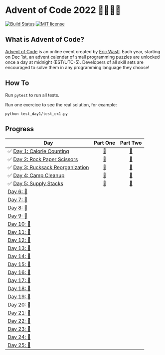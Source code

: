# Advent of Code 2022 🎄👨‍💻🎄

[![Build Status](https://github.com/anxodio/aoc2022/workflows/build/badge.svg)](https://github.com/anxodio/aoc2022/actions)
[![MIT license](https://img.shields.io/badge/License-MIT-blue.svg)](https://opensource.org/licenses/MIT)

## What is Advent of Code?

[Advent of Code](http://adventofcode.com) is an online event created by [Eric Wastl](https://twitter.com/ericwastl). Each year, starting on Dec 1st, an advent calendar of small programming puzzles are unlocked once a day at midnight (EST/UTC-5). Developers of all skill sets are encouraged to solve them in any programming language they choose!

## How To

Run `pytest` to run all tests.

Run one exercice to see the real solution, for example:

```
python test_day1/test_ex1.py
```

## Progress

| Day                                                                                                       |                                  Part One                                  |                                  Part Two                                  |
| --------------------------------------------------------------------------------------------------------- | :------------------------------------------------------------------------: | :------------------------------------------------------------------------: |
| ✅ [Day 1: Calorie Counting](https://github.com/anxodio/aoc2022/tree/main/test_day01/exercise.txt)        | [🌟](https://github.com/anxodio/aoc2022/tree/main/test_day01/test_ex01.py) | [🌟](https://github.com/anxodio/aoc2022/tree/main/test_day01/test_ex02.py) |
| ✅ [Day 2: Rock Paper Scissors](https://github.com/anxodio/aoc2022/tree/main/test_day02/exercise.txt)     | [🌟](https://github.com/anxodio/aoc2022/tree/main/test_day02/test_ex03.py) | [🌟](https://github.com/anxodio/aoc2022/tree/main/test_day02/test_ex04.py) |
| ✅ [Day 3: Rucksack Reorganization](https://github.com/anxodio/aoc2022/tree/main/test_day03/exercise.txt) | [🌟](https://github.com/anxodio/aoc2022/tree/main/test_day03/test_ex05.py) | [🌟](https://github.com/anxodio/aoc2022/tree/main/test_day03/test_ex06.py) |
| ✅ [Day 4: Camp Cleanup](https://github.com/anxodio/aoc2022/tree/main/test_day04/exercise.txt)            | [🌟](https://github.com/anxodio/aoc2022/tree/main/test_day04/test_ex07.py) | [🌟](https://github.com/anxodio/aoc2022/tree/main/test_day04/test_ex08.py) |
| ✅ [Day 5: Supply Stacks](https://github.com/anxodio/aoc2022/tree/main/test_day05/exercise.txt)           | [🌟](https://github.com/anxodio/aoc2022/tree/main/test_day05/test_ex09.py) | [🌟](https://github.com/anxodio/aoc2022/tree/main/test_day05/test_ex10.py) |
| [Day 6: 🚧 ]()                                                                                            |                                                                            |                                                                            |
| [Day 7: 🚧 ]()                                                                                            |                                                                            |                                                                            |
| [Day 8: 🚧 ]()                                                                                            |                                                                            |                                                                            |
| [Day 9: 🚧 ]()                                                                                            |                                                                            |                                                                            |
| [Day 10: 🚧 ]()                                                                                           |                                                                            |                                                                            |
| [Day 11: 🚧 ]()                                                                                           |                                                                            |                                                                            |
| [Day 12: 🚧 ]()                                                                                           |                                                                            |                                                                            |
| [Day 13: 🚧 ]()                                                                                           |                                                                            |                                                                            |
| [Day 14: 🚧 ]()                                                                                           |                                                                            |                                                                            |
| [Day 15: 🚧 ]()                                                                                           |                                                                            |                                                                            |
| [Day 16: 🚧 ]()                                                                                           |                                                                            |                                                                            |
| [Day 17: 🚧 ]()                                                                                           |                                                                            |                                                                            |
| [Day 18: 🚧 ]()                                                                                           |                                                                            |                                                                            |
| [Day 19: 🚧 ]()                                                                                           |                                                                            |                                                                            |
| [Day 20: 🚧 ]()                                                                                           |                                                                            |                                                                            |
| [Day 21: 🚧 ]()                                                                                           |                                                                            |                                                                            |
| [Day 22: 🚧 ]()                                                                                           |                                                                            |                                                                            |
| [Day 23: 🚧 ]()                                                                                           |                                                                            |                                                                            |
| [Day 24: 🚧 ]()                                                                                           |                                                                            |                                                                            |
| [Day 25: 🚧 ]()                                                                                           |                                                                            |                                                                            |
